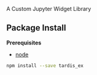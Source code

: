 A Custom Jupyter Widget Library

Package Install
---------------

**Prerequisites**
- [node](http://nodejs.org/)

```bash
npm install --save tardis_ex
```
